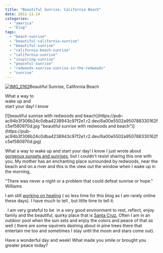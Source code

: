 ```yaml
---
title: "Beautiful Sunrise, California Beach"
date: 2011-11-14
categories: 
  - "america"
  - "blog"
tags: 
  - "beach-sunrise"
  - "beautiful-california-sunrise"
  - "beautiful-sunrise"
  - "california-beach-sunrise"
  - "california-sunrise"
  - "inspiring-sunrise"
  - "peaceful-sunrise"
  - "redwoods-sunrise-sunrise-in-the-redwoods"
  - "sunrise"
---
```


[![IMG_0162](https://pub-ac94b3f306b24c0dba4238943c97f2e1.r2.dev/6a00e5502a950788330162fc5ef528970d.jpg "IMG_0162")](https://pub-ac94b3f306b24c0dba4238943c97f2e1.r2.dev/6a00e5502a950788330162fc5ef528970d.jpg)Beautiful Sunrise, California Beach

What a way to  
wake up and  
start your day! I know

<!--more--> [![beautiful sunrise with redwoods and beach](https://pub-ac94b3f306b24c0dba4238943c97f2e1.r2.dev/6a00e5502a950788330162fc5ef580970d.jpg "beautiful sunrise with redwoods and beach")](https://pub-ac94b3f306b24c0dba4238943c97f2e1.r2.dev/6a00e5502a950788330162fc5ef580970d.jpg)  
  
  
What a way to wake up and start your day! I know I just wrote about [gorgeous sunsets and sunrises](http://soultravelers3new.local/2011/11/beautiful-sunrises-and-sunsets.html "gorgeous sunsets and sunrises"), but I couldn't resist sharing this one with you. My mother has an enchanting place surrounded by redwoods, near the beach and on a river and this is the view out the window when I wake up in the morning,  
  
"There was never a night or a problem that could defeat sunrise or hope." Williams  
  
I am still [working on healing](http://soultravelers3new.local/2011/09/travel-health-secrets-for-long-term-digital-nomads.html "working on healing") ( so less time for this blog as I am rarely online these days). I have much to tell , but little time to tell it.  
  
  I am very grateful to be  in a very good environment to rest, reflect, enjoy family and the beautiful, quirky place that is [Santa Cruz.](http://soultravelers3new.local/2011/01/homeaway-santa-cruz-beach-house-vacation-rental-review-best-family-friendly-lodging.html "santa cruz") Often I am in an outdoor pool when the sun sets and enjoy the colors and peace of that as well ( there are some squirrels dashing about in pine trees there that entertain me too and sometimes I stay until the moon and stars come out).  
  
Have a wonderful day and week! What made you smile or brought you greater peace today?

  
[](http://www.brainyquote.com/quotes/keywords/sunrise.html#ixzz1def2x4Db)
